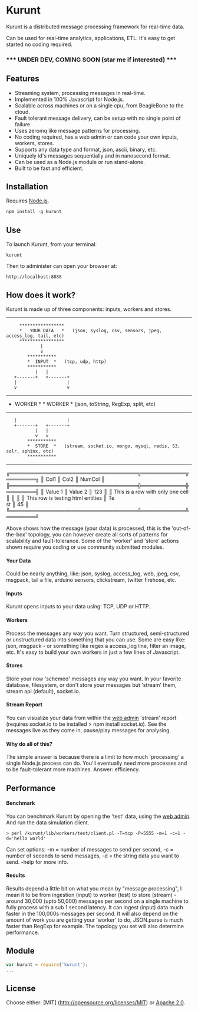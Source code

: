 # Kurunt

Kurunt is a distributed message processing framework for real-time data.  

Can be used for real-time analytics, applications, ETL. It's easy to get started no coding required.

### *** UNDER DEV, COMING SOON (star me if interested) ***

## Features

- Streaming system, processing messages in real-time.
- Implemented in 100% Javascript for Node.js.
- Scalable across machines or on a single cpu, from BeagleBone to the cloud.
- Fault tolerant message delivery, can be setup with no single point of failure.
- Uses zeromq like message patterns for processing.
- No coding required, has a web admin or can code your own inputs, workers, stores.
- Supports any data type and format, json, ascii, binary, etc.
- Uniquely id's messages sequentially and in nanosecond format.
- Can be used as a Node.js module or run stand-alone.
- Built to be fast and efficient.

## Installation

Requires [Node.js](http://nodejs.org/).

```js
npm install -g kurunt
```

## Use

To launch Kurunt, from your terminal:

```
kurunt
```

Then to administer can open your browser at:

```
http://localhost:8888
```

## How does it work?

Kurunt is made up of three components: inputs, workers and stores. 

---
         *****************
         *   YOUR DATA   *   (json, syslog, csv, sensors, jpeg, access_log, tail, etc)
         *****************
                 |
                 v
            ***********
            *  INPUT  *   (tcp, udp, http)
            ***********
               |   |
       +-------+   +-------+
       |                   |
       v                   v
  **********          **********
  * WORKER *          * WORKER *   (json, toString, RegExp, split, etc)
  **********          **********
       |                   |
       +-------+   +-------+
               |   |
               v   v
            ***********
            *  STORE  *   (stream, socket.io, mongo, mysql, redis, S3, solr, sphinx, etc)
            ***********
---

╔═══════════════════════════════════╦════════════╦════════╗
║               Col1                ║    Col2    ║ NumCol ║
╠═══════════════════════════════════╬════════════╬════════╣
║ Value 1                           ║ Value 2    ║    123 ║
║ This is a row with only one cell  ║            ║        ║
║ This row is testing html entities ║ Te<br />st ║     45 ║
╚═══════════════════════════════════╩════════════╩════════╝

Above shows how the message (your data) is processed, this is the 'out-of-the-box' topology, you can however create all sorts of patterns for scalability and fault-tolerance. Some of the 'worker' and 'store' actions shown require you coding or use community submitted modules.

#### Your Data
Could be nearly anything, like: json, syslog, access_log, web, jpeg, csv, msgpack, tail a file, arduino sensors, clickstream, twitter firehose, etc.

#### Inputs
Kurunt opens inputs to your data using: TCP, UDP or HTTP.

#### Workers
Process the messages any way you want. Turn structured, semi-structured or unstructured data into something that you can use. Some are easy like: json, msgpack - or something like regex a access_log line, filter an image, etc. It's easy to build your own workers in just a few lines of Javascript. 

#### Stores
Store your now 'schemed' messages any way you want. In your favorite database, filesystem, or don't store your messages but 'stream' them, stream api (default), socket.io.

#### Stream Report
You can visualize your data from within the [web admin](http://localhost:8888) 'stream' report (requires socket.io to be installed > npm install socket.io). See the messages live as they come in, pause/play messages for analysing. 

#### Why do all of this?
The simple answer is because there is a limit to how much 'processing' a single Node.js process can do. You'll eventually need more processes and to be fault-tolerant more machines. Answer: efficiency.

## Performance

#### Benchmark

You can benchmark Kurunt by opening the 'test' data, using the [web admin](http://localhost:8888). And run the data simulation client.
```
> perl /kurunt/lib/workers/test/client.pl -T=tcp -P=5555 -m=1 -c=1 -d='hello world'
```
Can set options: -m = number of messages to send per second, -c = number of seconds to send messages, -d = the string data you want to send. -help for more info.

#### Results

Results depend a little bit on what you mean by "message processing", I mean it to be from ingestion (input) to worker (test) to store (stream) - around 30,000 (upto 50,000) messages per second on a single machine to fully process with a sub 1 second latency. It can ingest (input) data much faster in the 100,000s messages per second. It will also depend on the amount of work you are getting your 'worker' to do, JSON.parse is much faster than RegExp for example. The topology you set will also determine performance.

## Module

```js
var kurunt = require('kurunt');
...
```

## License

Choose either: [MIT] (http://opensource.org/licenses/MIT) or [Apache 2.0](http://www.apache.org/licenses/LICENSE-2.0).

